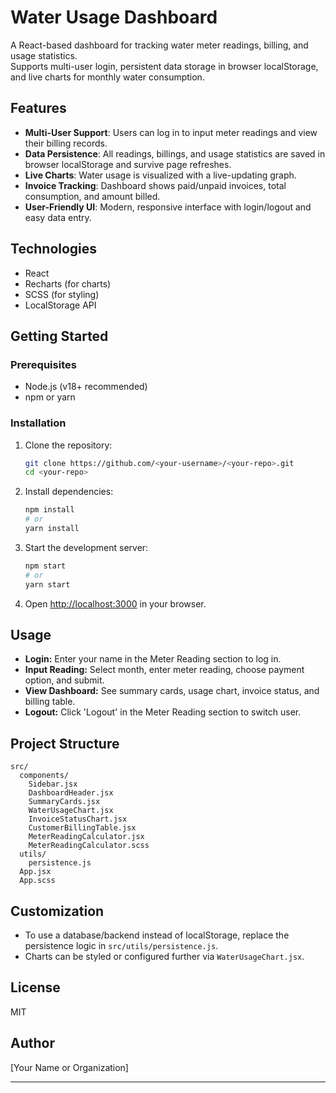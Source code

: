# Water Usage Dashboard

A React-based dashboard for tracking water meter readings, billing, and usage statistics.  
Supports multi-user login, persistent data storage in browser localStorage, and live charts for monthly water consumption.

## Features

- **Multi-User Support**: Users can log in to input meter readings and view their billing records.
- **Data Persistence**: All readings, billings, and usage statistics are saved in browser localStorage and survive page refreshes.
- **Live Charts**: Water usage is visualized with a live-updating graph.
- **Invoice Tracking**: Dashboard shows paid/unpaid invoices, total consumption, and amount billed.
- **User-Friendly UI**: Modern, responsive interface with login/logout and easy data entry.

## Technologies

- React
- Recharts (for charts)
- SCSS (for styling)
- LocalStorage API

## Getting Started

### Prerequisites

- Node.js (v18+ recommended)
- npm or yarn

### Installation

1. Clone the repository:
   ```bash
   git clone https://github.com/<your-username>/<your-repo>.git
   cd <your-repo>
   ```
2. Install dependencies:
   ```bash
   npm install
   # or
   yarn install
   ```
3. Start the development server:
   ```bash
   npm start
   # or
   yarn start
   ```
4. Open [http://localhost:3000](http://localhost:3000) in your browser.

## Usage

- **Login:** Enter your name in the Meter Reading section to log in.
- **Input Reading:** Select month, enter meter reading, choose payment option, and submit.
- **View Dashboard:** See summary cards, usage chart, invoice status, and billing table.
- **Logout:** Click 'Logout' in the Meter Reading section to switch user.

## Project Structure

```
src/
  components/
    Sidebar.jsx
    DashboardHeader.jsx
    SummaryCards.jsx
    WaterUsageChart.jsx
    InvoiceStatusChart.jsx
    CustomerBillingTable.jsx
    MeterReadingCalculator.jsx
    MeterReadingCalculator.scss
  utils/
    persistence.js
  App.jsx
  App.scss
```

## Customization

- To use a database/backend instead of localStorage, replace the persistence logic in `src/utils/persistence.js`.
- Charts can be styled or configured further via `WaterUsageChart.jsx`.

## License

MIT

## Author

[Your Name or Organization]

---